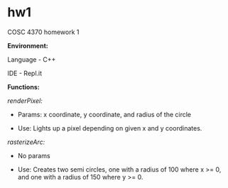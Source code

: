 # hw1
COSC 4370 homework 1

**Environment:**

Language - C++

IDE - Repl.it


**Functions:**

*renderPixel:*

* Params: x coordinate, y coordinate, and radius of the circle

* Use: Lights up a pixel depending on given x and y coordinates.


*rasterizeArc:*

* No params

* Use: Creates two semi circles, one with a radius of 100 where x >= 0, and one with a radius of 150 where y >= 0.
